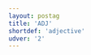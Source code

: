 ```yaml
---
layout: postag
title: 'ADJ'
shortdef: 'adjective'
udver: '2'
---
```

<!-- Interlanguage links updated Út 9. května 2023, 20:03:22 CEST -->
